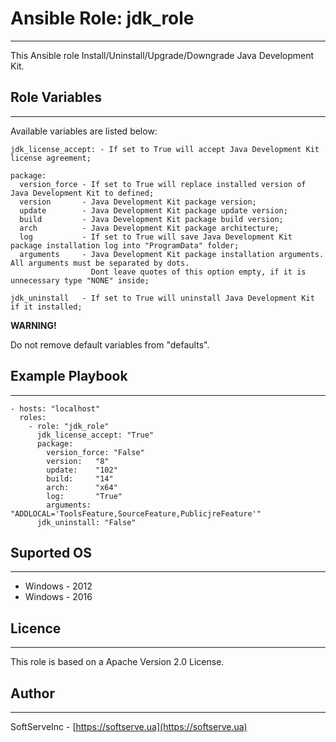# Ansible Role: jdk_role #
*****
This Ansible role Install/Uninstall/Upgrade/Downgrade Java Development Kit.

## Role Variables ##
*****
Available variables are listed below:
```
jdk_license_accept: - If set to True will accept Java Development Kit license agreement;

package:
  version_force - If set to True will replace installed version of Java Development Kit to defined;
  version       - Java Development Kit package version;
  update        - Java Development Kit package update version;
  build         - Java Development Kit package build version;
  arch          - Java Development Kit package architecture;
  log           - If set to True will save Java Development Kit package installation log into "ProgramData" folder;
  arguments     - Java Development Kit package installation arguments. All arguments must be separated by dots.
                  Dont leave quotes of this option empty, if it is unnecessary type "NONE" inside;

jdk_uninstall   - If set to True will uninstall Java Development Kit if it installed;
```
**WARNING!**

Do not remove default variables from "defaults".

## Example Playbook ##
*****
```
- hosts: "localhost"
  roles:
    - role: "jdk_role"
      jdk_license_accept: "True"
      package:
        version_force: "False"
        version:   "8"
        update:    "102"
        build:     "14"
        arch:      "x64"
        log:       "True"
        arguments: "ADDLOCAL='ToolsFeature,SourceFeature,PublicjreFeature'"
      jdk_uninstall: "False"
```

## Suported OS ##
*****
* Windows - 2012
* Windows - 2016

## Licence ##
*****
This role is based on a Apache Version 2.0 License.

## Author ##
*****
SoftServeInc - [https://softserve.ua](https://softserve.ua)
